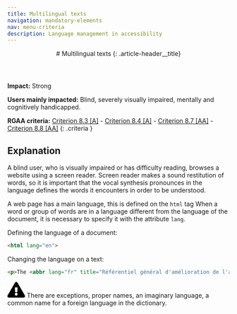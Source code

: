 ```yaml
---
title: Multilingual texts
navigation: mandatory-elements
nav: menu-criteria
description: Language management in accessibility
---
```


<header>
# Multilingual texts
{: .article-header__title}
</header>

**Impact:** Strong

**Users mainly impacted:** Blind, severely visually impaired, mentally and cognitively handicapped.

**RGAA criteria:** [Criterion 8.3 [A]](http://disic.github.io/rgaa_referentiel_en/criteria.html#crit-8-3) - [Criterion 8.4 [A]](http://disic.github.io/rgaa_referentiel_en/criteria.html#crit-8-4) - [Criterion 8.7 [AA]](http://disic.github.io/rgaa_referentiel_en/criteria.html#crit-8-7) - [Criterion 8.8 [AA]](http://disic.github.io/rgaa_referentiel_en/criteria.html#crit-8-8)
{: .criteria }

## Explanation

A blind user, who is visually impaired or has difficulty reading, browses a website using a screen reader. Screen reader makes a sound restitution of words, so it is important that the vocal synthesis pronounces in the language defines the words it encounters in order to be understood.

A web page has a main language, this is defined on the `html` tag
When a word or group of words are in a language different from the language of the document, it is necessary to specify it with the attribute `lang`.

Defining the language of a document:
```html
<html lang="en">
```

Changing the language on a text:
```html
<p>The <abbr lang="fr" title="Référentiel général d'amélioration de l'accessibilité">RGAA</abbr> is the French government's General Guideline for Accessibility Improvement.</p>
```

<div class="important">
<svg role="img" aria-label="Important" xmlns="http://www.w3.org/2000/svg" viewBox="0 0 576 512" width="40" height="36"><title>Important</title><path d="M569.517 440.013C587.975 472.007 564.806 512 527.94 512H48.054c-36.937 0-59.999-40.055-41.577-71.987L246.423 23.985c18.467-32.009 64.72-31.951 83.154 0l239.94 416.028zM288 354c-25.405 0-46 20.595-46 46s20.595 46 46 46 46-20.595 46-46-20.595-46-46-46zm-43.673-165.346l7.418 136c.347 6.364 5.609 11.346 11.982 11.346h48.546c6.373 0 11.635-4.982 11.982-11.346l7.418-136c.375-6.874-5.098-12.654-11.982-12.654h-63.383c-6.884 0-12.356 5.78-11.981 12.654z"/></svg>
There are exceptions, proper names, an imaginary language, a common name for a foreign language in the dictionary.
</div>

